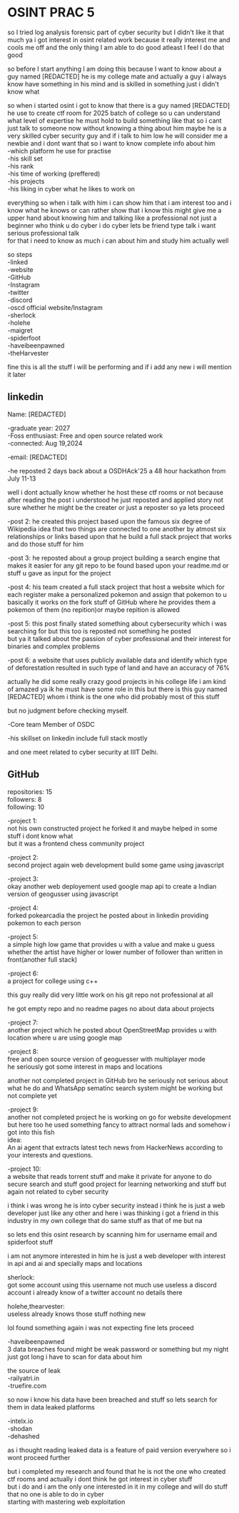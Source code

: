 # OSINT PRAC 5

so I tried log analysis forensic part of cyber security but I didn't like it that much ya i got interest in osint related work because it really interest me and cools me off and the only thing I am able to do good atleast I feel I do that good

so before I start anything I am doing this because I want to know about a guy named [REDACTED] he is my college mate and actually a guy i always know have something in his mind and is skilled in something just i didn't know what

so when i started osint i got to know that there is a guy named [REDACTED] he use to create ctf room for 2025 batch of college so u can understand what level of expertise he must hold to build something like that so i cant just talk to someone now without knowing a thing about him maybe he is a very skilled cyber security guy and if i talk to him low he will consider me a newbie and i dont want that so i want to know complete info about him  
-which platform he use for practise  
-his skill set  
-his rank  
-his time of working (preffered)  
-his projects  
-his liking in cyber what he likes to work on  

everything so when i talk with him i can show him that i am interest too and i know what he knows or can rather show that i know this might give me a upper hand about knowing him and talking like a professional not just a beginner who think u do cyber i do cyber lets be friend type talk i want serious professional talk  
for that i need to know as much i can about him and study him actually well

so steps  
-linked  
-website  
-GitHub  
-Instagram  
-twitter  
-discord  
-oscd official website/Instagram  
-sherlock  
-holehe  
-maigret  
-spiderfoot  
-haveibeenpawned  
-theHarvester  

fine this is all the stuff i will be performing and if i add any new i will mention it later

## linkedin

Name: [REDACTED]

-graduate year: 2027  
-Foss enthusiast: Free and open source related work  
-connected: Aug 19,2024  

-email: [REDACTED]

-he reposted 2 days back about a OSDHAck'25 a 48 hour hackathon from July 11-13

well i dont actually know whether he host these ctf rooms or not because after reading the post i understood he just reposted and applied story not sure whether he might be the creater or just a reposter so ya lets proceed

-post 2: he created this project based upon the famous six degree of Wikipedia idea that two things are connected to one another by atmost six relationships or links based upon that he build a full stack project that works and do those stuff for him

-post 3: he reposted about a group project building a search engine that makes it easier for any git repo to be found based upon your readme.md or stuff u gave as input for the project

-post 4: his team created a full stack project that host a website which for each register make a personalized pokemon and assign that pokemon to u basically it works on the fork stuff of GitHub where he provides them a pokemon of them (no repition)or maybe repition is allowed

-post 5: this post finally stated something about cybersecurity which i was searching for but this too is reposted not something he posted  
but ya it talked about the passion of cyber professional and their interest for binaries and complex problems

-post 6: a website that uses publicly available data and identify which type of deforestation resulted in such type of land and have an accuracy of 76%

actually he did some really crazy good projects in his college life i am kind of amazed ya ik he must have some role in this but there is this guy named [REDACTED] whom i think is the one who did probably most of this stuff

but no judgment before checking myself.

-Core team Member of OSDC

-his skillset on linkedin include full stack mostly

and one meet related to cyber security at IIIT Delhi.

## GitHub

repositories: 15  
followers: 8  
following: 10

-project 1:  
not his own constructed project he forked it and maybe helped in some stuff i dont know what  
but it was a frontend chess community project

-project 2:  
second project again web development build some game using javascript

-project 3:  
okay another web deployement used google map api to create a Indian version of geogusser using javascript

-project 4:  
forked pokearcadia the project he posted about in linkedin providing pokemon to each person

-project 5:  
a simple high low game that provides u with a value and make u guess whether the artist have higher or lower number of follower than written in front(another full stack)

-project 6:  
a project for college using c++

this guy really did very little work on his git repo not professional at all

he got empty repo and no readme pages no about data about projects

-project 7:  
another project which he posted about OpenStreetMap provides u with location where u are using google map

-project 8:  
free and open source version of geoguesser with multiplayer mode  
he seriously got some interest in maps and locations

another not completed project in GitHub bro he seriously not serious about what he do and WhatsApp sematinc search system might be working but not complete yet

-project 9:  
another not completed project he is working on go for website development but here too he used something fancy to attract normal lads and somehow i got into this fish  
idea:  
An ai agent that extracts latest tech news from HackerNews according to your interests and questions.

-project 10:  
a website that reads torrent stuff and make it private for anyone to do secure search and stuff good project for learning networking and stuff but again not related to cyber security

i think i was wrong he is into cyber security instead i think he is just a web developer just like any other and here i was thinking i got a friend in this industry in my own college that do same stuff as that of me but na

so lets end this osint research by scanning him for username email and spiderfoot stuff

i am not anymore interested in him he is just a web developer with interest in api and ai and specially maps and locations

sherlock:  
got some account using this username not much use useless a discord account i already know of a twitter account no details there

holehe,thearvester:  
useless already knows those stuff nothing new

lol found something again i was not expecting fine lets proceed

-haveibeenpawned  
3 data breaches found might be weak password or something but my night just got long i have to scan for data about him

the source of leak  
-railyatri.in  
-truefire.com

so now i know his data have been breached and stuff so lets search for them in data leaked platforms

-intelx.io  
-shodan  
-dehashed

as i thought reading leaked data is a feature of paid version everywhere so i wont proceed further

but i completed my research and found that he is not the one who created ctf rooms and actually i dont think he got interest in cyber stuff  
but i do and i am the only one interested in it in my college and will do stuff that no one is able to do in cyber  
starting with mastering web exploitation


